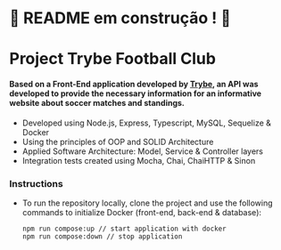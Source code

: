 # :construction: README em construção ! :construction:

# Project Trybe Football Club

#### Based on a Front-End application developed by [Trybe](https://betrybe.com/), an API was developed to provide the necessary information for an informative website about soccer matches and standings.

* Developed using Node.js, Express, Typescript, MySQL, Sequelize & Docker
* Using the principles of OOP and SOLID Architecture
* Applied Software Architecture: Model, Service & Controller layers
* Integration tests created using Mocha, Chai, ChaiHTTP & Sinon

### Instructions
* To run the repository locally, clone the project and use the following commands to initialize Docker (front-end, back-end & database):

  ```
  npm run compose:up // start application with docker
  npm run compose:down // stop application
  ```
